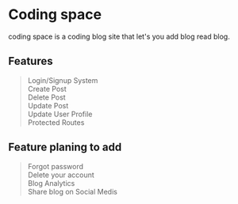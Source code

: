 # Coding space

coding space is a coding blog site that let's you add blog read blog.

## Features

> Login/Signup System  
> Create Post  
> Delete Post  
> Update Post  
> Update User Profile  
> Protected Routes  

## Feature planing to add
> Forgot password  
> Delete your account  
> Blog Analytics  
> Share blog on Social Medis  


